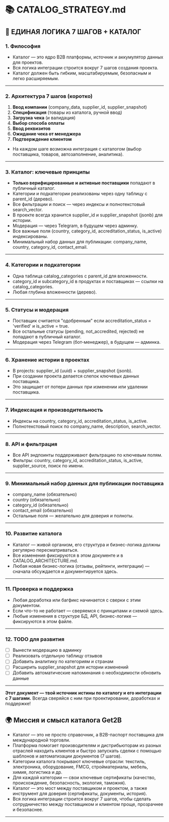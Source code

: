 # 📚 CATALOG_STRATEGY.md

## 🎯 ЕДИНАЯ ЛОГИКА 7 ШАГОВ + КАТАЛОГ

### 1. Философия
- Каталог — это ядро B2B платформы, источник и аккумулятор данных для проектов.
- Вся логика интеграции строится вокруг 7 шагов создания проекта.
- Каталог должен быть гибким, масштабируемым, безопасным и легко расширяемым.

---

### 2. Архитектура 7 шагов (коротко)
1. **Ввод компании** (company_data, supplier_id, supplier_snapshot)
2. **Спецификация** (товары из каталога, ручной ввод)
3. **Загрузка чека** (и валидация)
4. **Выбор способа оплаты**
5. **Ввод реквизитов**
6. **Ожидание чека от менеджера**
7. **Подтверждение клиентом**

- На каждом шаге возможна интеграция с каталогом (выбор поставщика, товаров, автозаполнение, аналитика).

---

### 3. Каталог: ключевые принципы
- **Только верифицированные и активные поставщики** попадают в публичный каталог.
- Категории и подкатегории реализованы через одну таблицу с parent_id (дерево).
- Все фильтрации и поиск — через индексы и полнотекстовый search_vector.
- В проекте всегда хранится supplier_id и supplier_snapshot (jsonb) для истории.
- Модерация — через Telegram, в будущем через админку.
- Все важные поля (country, category_id, accreditation_status, is_active) индексированы.
- Минимальный набор данных для публикации: company_name, country, category_id, contact_email.

---

### 4. Категории и подкатегории
- Одна таблица catalog_categories с parent_id для вложенности.
- category_id и subcategory_id в продуктах и поставщиках — ссылки на catalog_categories.
- Любая глубина вложенности (дерево).

---

### 5. Статусы и модерация
- Поставщик считается "одобренным" если accreditation_status = 'verified' и is_active = true.
- Все остальные статусы (pending, not_accredited, rejected) не попадают в публичный каталог.
- Модерация через Telegram (бот-менеджер), в будущем — админка.

---

### 6. Хранение истории в проектах
- В projects: supplier_id (uuid) + supplier_snapshot (jsonb).
- При создании проекта делается слепок ключевых данных поставщика.
- Это защищает от потери данных при изменении или удалении поставщика.

---

### 7. Индексация и производительность
- Индексы на country, category_id, accreditation_status, is_active.
- Полнотекстовый поиск по company_name, description, search_vector.

---

### 8. API и фильтрация
- Все API эндпоинты поддерживают фильтрацию по ключевым полям.
- Фильтры: country, category_id, accreditation_status, is_active, supplier_source, поиск по имени.

---

### 9. Минимальный набор данных для публикации поставщика
- company_name (обязательно)
- country (обязательно)
- category_id (обязательно)
- contact_email (обязательно)
- Остальные поля — желательно для доверия и полноты.

---

### 10. Развитие каталога
- Каталог — живой организм, его структура и бизнес-логика должны регулярно пересматриваться.
- Все изменения фиксируются в этом документе и в CATALOG_ARCHITECTURE.md.
- Любая новая бизнес-логика (отзывы, рейтинги, интеграции) — сначала обсуждается и документируется здесь.

---

### 11. Проверка и поддержка
- Любая доработка или багфикс начинается с сверки с этим документом.
- Если что-то не работает — сверяемся с принципами и схемой здесь.
- Любые изменения в структуре БД, API, бизнес-логике — фиксируются в этом файле.

---

### 12. TODO для развития
- [ ] Вынести модерацию в админку
- [ ] Реализовать отдельную таблицу отзывов
- [ ] Добавить аналитику по категориям и странам
- [ ] Расширить supplier_snapshot для истории изменений
- [ ] Добавить автоматические напоминания о необходимости обновить данные

---

**Этот документ — твой источник истины по каталогу и его интеграции с 7 шагами.**
Всегда сверяйся с ним при проектировании, доработках и поддержке!

## 🌍 Миссия и смысл каталога Get2B

- Каталог — это не просто справочник, а B2B-паспорт поставщика для международной торговли.
- Платформа помогает производителям и дистрибьюторам из разных отраслей находить клиентов и быстро запускать сделки с помощью шаблонов и автоматизации документов (7 шагов).
- Категории каталога покрывают ключевые отрасли: текстиль, электроника, оборудование, FMCG, стройматериалы, мебель, химия, логистика и др.
- Для каждой категории — свои ключевые сертификаты (качество, происхождение, безопасность, экология, таможня).
- Каталог — это мост между поставщиком и проектом, а также инструмент для доверия (сертификаты, документы, история).
- Вся логика интеграции строится вокруг 7 шагов, чтобы сделать сотрудничество между поставщиком и клиентом проще, прозрачнее и безопаснее.

--- 